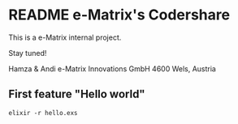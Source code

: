 # README e-Matrix's Codershare


This is a e-Matrix internal project.

Stay tuned!

Hamza & Andi
e-Matrix Innovations GmbH
4600 Wels, Austria

## First feature "Hello world"

    elixir -r hello.exs
